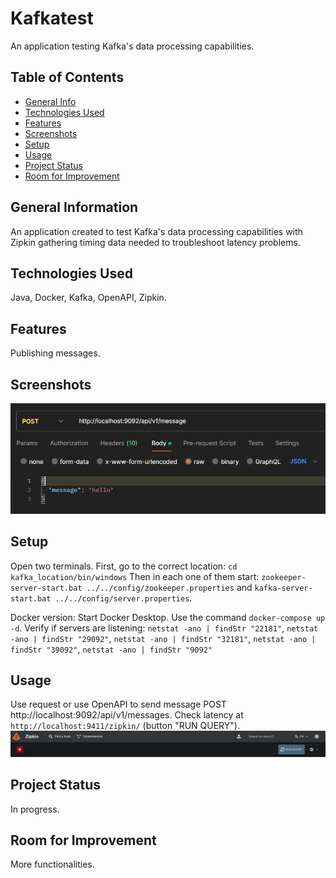 # Kafkatest
An application testing Kafka's data processing capabilities.

## Table of Contents
* [General Info](#general-information)
* [Technologies Used](#technologies-used)
* [Features](#features)
* [Screenshots](#screenshots)
* [Setup](#setup)
* [Usage](#usage)
* [Project Status](#project-status)
* [Room for Improvement](#room-for-improvement)


## General Information
An application created to test Kafka's data processing capabilities with Zipkin gathering timing data needed to troubleshoot latency problems.

## Technologies Used
Java, Docker, Kafka, OpenAPI, Zipkin.

## Features
Publishing messages.


## Screenshots
![img.png](img.png)


## Setup
Open two terminals. First, go to the correct location: `cd kafka_location/bin/windows`
Then in each one of them start: `zookeeper-server-start.bat ../../config/zookeeper.properties` and `kafka-server-start.bat ../../config/server.properties`.

Docker version:
Start Docker Desktop.
Use the command `docker-compose up -d`.
Verify if servers are listening: `netstat -ano | findStr "22181"`, `netstat -ano | findStr "29092"`, `netstat -ano | findStr "32181"`, `netstat -ano | findStr "39092"`, `netstat -ano | findStr "9092"`

## Usage
Use request or use OpenAPI to send message POST http://localhost:9092/api/v1/messages.
Check latency at `http://localhost:9411/zipkin/` (button "RUN QUERY"). ![zipkin_button.png](zipkin_button.png)

## Project Status
In progress.


## Room for Improvement
More functionalities.

